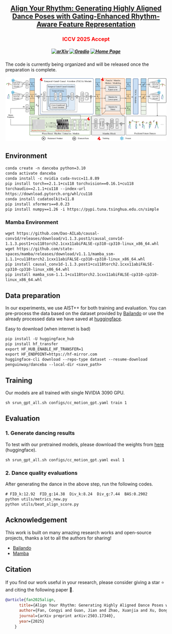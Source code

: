 <h2 align="center"> <a href="https://arxiv.org/abs/2503.17340">Align Your Rhythm: Generating Highly Aligned Dance Poses with Gating-Enhanced  <a href="https://arxiv.org/abs/2503.17340"> Rhythm-Aware Feature Representation </a>

<h3 align="center">
  <font color="red"><b> ICCV 2025 Accept </b></font>
</h3>


<h5 align="center">

[![arXiv](https://img.shields.io/badge/Arxiv-2503.17340-b31b1b.svg?logo=arXiv)](https://arxiv.org/abs/2503.17340) [![Gradio](https://img.shields.io/badge/%F0%9F%A4%97%20Hugging%20Face-Spaces-blue)](https://huggingface.co/datasets/penguinway/danceba) 
[![Home Page](https://img.shields.io/badge/Project-Website-green.svg)](https://danceba.github.io/)
</h5>

The code is currently being organized and will be released once the preparation is complete.

![Danceba](assets/pipeline1.png "Pipeline")



## Environment

```
conda create -n danceba python=3.10
conda activate danceba
conda install -c nvidia cuda-nvcc=11.8.89
pip install torch==2.1.1+cu118 torchvision==0.16.1+cu118 torchaudio==2.1.1+cu118 --index-url https://download.pytorch.org/whl/cu118
conda install cudatoolkit=11.8
pip install xformers==0.0.23
pip install numpy==1.26 -i https://pypi.tuna.tsinghua.edu.cn/simple
```

### Mamba Environment
```
wget https://github.com/Dao-AILab/causal-conv1d/releases/download/v1.1.3.post1/causal_conv1d-1.1.3.post1+cu118torch2.1cxx11abiFALSE-cp310-cp310-linux_x86_64.whl
wget https://github.com/state-spaces/mamba/releases/download/v1.1.1/mamba_ssm-1.1.1+cu118torch2.1cxx11abiFALSE-cp310-cp310-linux_x86_64.whl
pip install causal_conv1d-1.1.3.post1+cu118torch2.1cxx11abiFALSE-cp310-cp310-linux_x86_64.whl 
pip install mamba_ssm-1.1.1+cu118torch2.1cxx11abiFALSE-cp310-cp310-linux_x86_64.whl
```



## Data preparation

In our experiments, we use AIST++ for both training and evaluation. You can pre-process the data based on the dataset provided by [Bailando](https://github.com/lisiyao21/Bailando) or use the already processed data we have saved at [huggingface](https://huggingface.co/datasets/penguinway/danceba).

Easy to download (when internet is bad)
```
pip install -U huggingface_hub
pip install hf_transfer
export HF_HUB_ENABLE_HF_TRANSFER=1
export HF_ENDPOINT=https://hf-mirror.com
huggingface-cli download --repo-type dataset --resume-download penguinway/danceba --local-dir <save_path>
```

## Training

Our models are all trained with single NVIDIA 3090 GPU.

```
sh srun_gpt_all.sh configs/cc_motion_gpt.yaml train 1
```

## Evaluation

### 1. Generate dancing results

To test with our pretrained models, please download the weights from [here](https://huggingface.co/datasets/penguinway/danceba) (huggingface).

```
sh srun_gpt_all.sh configs/cc_motion_gpt.yaml eval 1
```

### 2. Dance quality evaluations

After generating the dance in the above step, run the following codes.

```
# FID_k:12.92  FID_g:14.38  Div_k:8.24  Div_g:7.44  BAS:0.2902
python utils/metrics_new.py
python utils/beat_align_score.py
```



## Acknowledgement

This work is built on many amazing research works and open-source projects, thanks a lot to all the authors for sharing!

- [Bailando](https://github.com/lisiyao21/Bailando)
- [Mamba](https://github.com/state-spaces/mamba)

## Citation
If you find our work useful in your research, please consider giving a star :star: and citing the following paper :pencil:.

```bibTeX
@article{fan2025align,
      title={Align Your Rhythm: Generating Highly Aligned Dance Poses with Gating-Enhanced Rhythm-Aware Feature Representation},
      author={Fan, Congyi and Guan, Jian and Zhao, Xuanjia and Xu, Dongli and Lin, Youtian and Ye, Tong and Feng, Pengming and Pan, Haiwei},
      journal={arXiv preprint arXiv:2503.17340},
      year={2025}
    }
```

